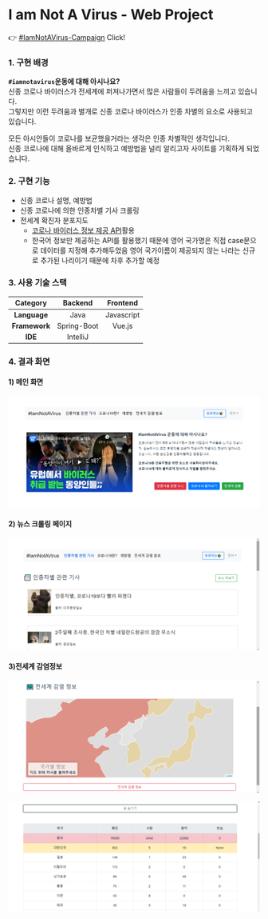 # I am Not A Virus - Web Project

👉 [#IamNotAVirus-Campaign](http://www.iamnotavirus-campaign.com) Click!

### 1. 구현 배경

**`#iamnotavirus`운동에 대해 아시나요?**  
신종 코로나 바이러스가 전세계에 퍼져나가면서 많은 사람들이 두려움을 느끼고 있습니다.  
그렇지만 이런 두려움과 별개로 신종 코로나 바이러스가 인종 차별의 요소로 사용되고 있습니다.  

모든 아시안들이 코로나를 보균했을거라는 생각은 인종 차별적인 생각입니다.  
신종 코로나에 대해 올바르게 인식하고 예방법을 널리 알리고자 사이트를 기획하게 되었습니다.  

### 2. 구현 기능

* 신종 코로나 설명, 예방법
* 신종 코로나에 의한 인종차별 기사 크롤링
* 전세계 확진자 분포지도
    * [코로나 바이러스 정보 제공 API](http://happycastle.club/)활용
    * 한국어 정보만 제공하는 API를 활용했기 때문에 영어 국가명은 직접 case문으로 데이터를 지정해 추가해두었음
      영어 국가이름이 제공되지 않는 나라는 신규로 추가된 나리이기 때문에 차후 추가할 예정

### 3. 사용 기술 스택

| Category | **Backend** | **Frontend** |  
|:---:|:---:|:---:|  
| **Language** | Java | Javascript |  
| **Framework** | Spring-Boot | Vue.js |  
| **IDE** | IntelliJ |  |  

### 4. 결과 화면

#### 1) 메인 화면

![main screenshot](./screenshoot/main_screenshot.png)

#### 2) 뉴스 크롤링 페이지

![news screenshot](./screenshoot/news_screenshot.png)

#### 3)전세계 감염정보

![infectionmap screenshot](./screenshoot/infectionmap_screenshot.png)

![infectiontable screenshot](./screenshoot/infectiontable_screenshot.png)

